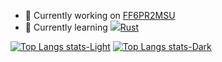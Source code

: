 - 🔭 Currently working on [FF6PR2MSU](https://github.com/GoldenKain/FF6PR2MSU)
- 🌱 Currently learning ![](https://www.rust-lang.org/logos/rust-logo-16x16.png)[Rust](https://github.com/rust-lang/rust)

 <!--[![Top Langs](https://github-readme-stats.vercel.app/api?username=GoldenKain&theme=tokyonight&show_icons=true)](https://github.com/GoldenKain)-->
 [![Top Langs stats-Light](https://github-readme-stats.vercel.app/api/top-langs/?username=GoldenKain&hide=javascript,css,scss,html&theme=default#gh-light-mode-only)](https://github.com/GoldenKain#gh-light-mode-only)
 [![Top Langs stats-Dark](https://github-readme-stats.vercel.app/api/top-langs/?username=GoldenKain&hide=javascript,css,scss,html&theme=dark#gh-dark-mode-only)](https://github.com/GoldenKain#gh-dark-mode-only)

<!--
**GoldenKain/GoldenKain** is a ✨ _special_ ✨ repository because its `README.md` (this file) appears on your GitHub profile.

Here are some ideas to get you started:

- 👯 I’m looking to collaborate on ...
- 🤔 I’m looking for help with ...
- 💬 Ask me about ...
- 📫 How to reach me: ...
- 😄 Pronouns: ...
- ⚡ Fun fact: ...
-->
